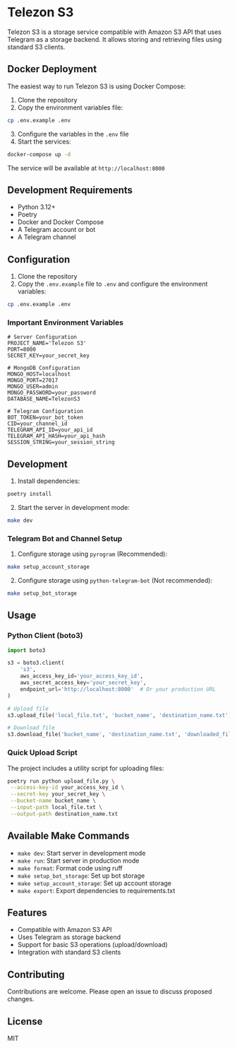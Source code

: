 # Telezon S3

Telezon S3 is a storage service compatible with Amazon S3 API that uses Telegram as a storage backend. It allows storing and retrieving files using standard S3 clients.

## Docker Deployment

The easiest way to run Telezon S3 is using Docker Compose:

1. Clone the repository
2. Copy the environment variables file:

```bash
cp .env.example .env
```

3. Configure the variables in the `.env` file
4. Start the services:

```bash
docker-compose up -d
```

The service will be available at `http://localhost:8000`

## Development Requirements

- Python 3.12+
- Poetry
- Docker and Docker Compose
- A Telegram account or bot
- A Telegram channel

## Configuration

1. Clone the repository
2. Copy the `.env.example` file to `.env` and configure the environment variables:

```bash
cp .env.example .env
```

### Important Environment Variables

```env
# Server Configuration
PROJECT_NAME='Telezon S3'
PORT=8000
SECRET_KEY=your_secret_key

# MongoDB Configuration
MONGO_HOST=localhost
MONGO_PORT=27017
MONGO_USER=admin
MONGO_PASSWORD=your_password
DATABASE_NAME=TelezonS3

# Telegram Configuration
BOT_TOKEN=your_bot_token
CID=your_channel_id
TELEGRAM_API_ID=your_api_id
TELEGRAM_API_HASH=your_api_hash
SESSION_STRING=your_session_string
```

## Development

1. Install dependencies:

```bash
poetry install
```

2. Start the server in development mode:

```bash
make dev
```

### Telegram Bot and Channel Setup

1. Configure storage using `pyrogram` (Recommended):

```bash
make setup_account_storage
```

2. Configure storage using `python-telegram-bot` (Not recommended):

```bash
make setup_bot_storage
```

## Usage

### Python Client (boto3)

```python
import boto3

s3 = boto3.client(
    's3',
    aws_access_key_id='your_access_key_id',
    aws_secret_access_key='your_secret_key',
    endpoint_url='http://localhost:8000'  # Or your production URL
)

# Upload file
s3.upload_file('local_file.txt', 'bucket_name', 'destination_name.txt')

# Download file
s3.download_file('bucket_name', 'destination_name.txt', 'downloaded_file.txt')
```

### Quick Upload Script

The project includes a utility script for uploading files:

```bash
poetry run python upload_file.py \
 --access-key-id your_access_key_id \
 --secret-key your_secret_key \
 --bucket-name bucket_name \
 --input-path local_file.txt \
 --output-path destination_name.txt
```

## Available Make Commands

- `make dev`: Start server in development mode
- `make run`: Start server in production mode
- `make format`: Format code using ruff
- `make setup_bot_storage`: Set up bot storage
- `make setup_account_storage`: Set up account storage
- `make export`: Export dependencies to requirements.txt

## Features

- Compatible with Amazon S3 API
- Uses Telegram as storage backend
- Support for basic S3 operations (upload/download)
- Integration with standard S3 clients

## Contributing

Contributions are welcome. Please open an issue to discuss proposed changes.

## License

MIT
